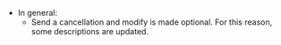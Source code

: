 - In general: 
    - Send a cancellation and modify is made optional. For this reason, some descriptions are updated.